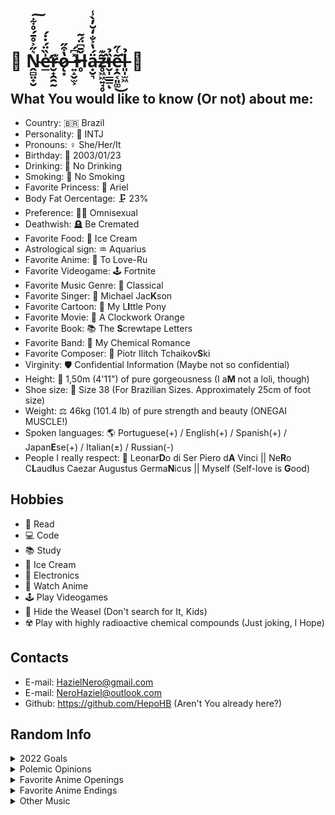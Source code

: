 # 🌹 Ṋ̴̻̤̟̮͛̋͐̊̄́̊͋͠e̶̛̲̍̏̈́̇̇́r̴̮̟̯̯̰͊ǫ̷͙̔͒̋ ̶͍̝̬̫͕̽͆́Ȟ̶̥̄͆̈́͂ạ̵̮͉̈́̔͐̐̒̆̓̀̾z̴̥͖͖͍̘̥̃͊̕ȉ̶̬̩̲̲̳̉ͅe̵̟̯͔͈͚͂͑̋͘͜l̶͈̩̫͖̉ 🌹

## What You would like to know (Or not) about me:

  - Country: 🇧🇷 Brazil
  - Personality: 🧠 INTJ
  - Pronouns: ♀️ She/Her/It
  - Birthday: 🎂 2003/01/23
  - Drinking: 🍺 No Drinking
  - Smoking: 🚬 No Smoking
  - Favorite Princess: 👑 Ariel
  - Body Fat Oercentage: 🗜️ 23%
  - Preference: 🏳️‍🌈 Omnisexual
  - Deathwish: 🪦 Be Cremated
  - Favorite Food: 🍨 Ice Cream
  - Astrological sign: ♒ Aquarius
  - Favorite Anime: 🗻 To Love-Ru
  - Favorite Videogame: 🕹️ Fortnite
  - Favorite Music Genre: 🎼 Classical
  - Favorite Singer: 🎤 Michael Jac<b>K</b>son
  - Favorite Cartoon: 🦄 My L<b>I</b>ttle Pony
  - Favorite Movie: 🍿 A Clockwork Orange
  - Favorite Book: 📚 The <b>S</b>crewtape Letters
  - Favorite Band: 🎹 My Chemical Romance
  - Favorite Composer: 🎻 Piotr Ilitch Tchaikov<b>S</b>ki
  - Virginity: 🛡️ Confidential Information (Maybe not so confidential)
  - Height: 👠 1,50m (4'11") of pure gorgeousness (I a<b>M</b> not a loli, though)
  - Shoe size: 👢 Size 38 (For Brazilian Sizes. Approximately 25cm of foot size)
  - Weight: ⚖️ 46kg (101.4 lb) of pure strength and beauty (ONEGAI MUSCLE!)
  - Spoken languages: 🌎 Portuguese(+) / English(+) / Spanish(+) / Japan<b>E</b>se(+) / Italian(±) / Russian(-)
  - People I really respect: 💖 Leonar<b>D</b>o di Ser Piero d<b>A</b> Vinci || Ne<b>R</b>o C<b>L</b>aud<b>I</b>us Caezar Augustus Germa<b>N</b>icus || Myself (Self-love is <b>G</b>ood)

## Hobbies
  - 📖 Read
  - 💻 Code
  - 📚 Study
  - 🍨 Ice Cream
  - 🤖 Electronics
  - 🎎 Watch Anime
  - 🕹 Play Videogames
  - 🦦 Hide the Weasel (Don't search for It, Kids)
  - ☢️ Play with highly radioactive chemical compounds (Just joking, I Hope)

## Contacts

- E-mail: HazielNero@gmail.com
- E-mail: NeroHaziel@outlook.com
- Github: https://github.com/HepoHB (Aren't You already here?)

## Random Info

<details>
  
 <summary>2022 Goals</summary>
  
☐ Finish Japanese Course<br />
☐ Be approved in my exam<br />
☐ Have <b>Chikara Concept</b> finished <br />
☐ Completely Update <b>Biblioteca Carmesim</b><br />
☐ Become the <b>Golden Gorgeous Girl Genius</b><br />
  
</details>

<details>
 <summary>Polemic Opinions</summary>
  
☐ Funny Valentine did nothing wrong<br />
☐ 💗 Yotsuba > Miku >> Itsuki >>> Nino >>>>> Ichika<br />
☐ 👼🏻 Kaworu >>>>>>>>>>>>>>>>>> Misato == Asuka == Rei<br />
☐ 🎮 Computer >>> Microsoft >>> Sony >>> Nintendo >>> Others<br />
☐ ⭐ Joseph > Josuke >> Jotaro > Jonathan >>> Giorno >>> Jolyne >>> Johny >>> Josuke II<br />
  
</details>

<details>
 <summary>Favorite Anime Openings</summary>
  
### 1º. Fate Last Encore Opening - Bright Burning Shout
<a href="https://youtu.be/uuZKRK3IYFo" title="Bright Burning Shout"><img src="https://res.cloudinary.com/marcomontalbano/image/upload/v1641504771/video_to_markdown/images/youtube--uuZKRK3IYFo-c05b58ac6eb4c4700831b2b3070cd403.jpg" alt="Bright Burning Shout" /></a>
  
### 2º. Beastars Opening - Wild Side
<a href="https://youtu.be/bgo9dJB_icw" title="Wild Side"><img src="https://res.cloudinary.com/marcomontalbano/image/upload/v1641505419/video_to_markdown/images/youtube--bgo9dJB_icw-c05b58ac6eb4c4700831b2b3070cd403.jpg" alt="Wild Side" /></a>
  
### 3º. Berserk Opening - Tell me Why
<a href="https://youtu.be/ocQ6PDiP014" title="Tell me Why"><img src="https://res.cloudinary.com/marcomontalbano/image/upload/v1641505489/video_to_markdown/images/youtube--ocQ6PDiP014-c05b58ac6eb4c4700831b2b3070cd403.jpg" alt="Tell me Why" /></a>
  
### 4º. Rozen Maiden Träumend Opening - Seishoujo Ryouiki
<a href="https://youtu.be/SuAm904-hNA" title="Seishoujo Ryouiki"><img src="https://res.cloudinary.com/marcomontalbano/image/upload/v1641505816/video_to_markdown/images/youtube--SuAm904-hNA-c05b58ac6eb4c4700831b2b3070cd403.jpg" alt="Seishoujo Ryouiki" /></a>
  
### 5º. Attack on Titan Opening - My War
<a href="https://youtu.be/Y-eoYLBbZOA" title="My War"><img src="https://res.cloudinary.com/marcomontalbano/image/upload/v1641505644/video_to_markdown/images/youtube--Y-eoYLBbZOA-c05b58ac6eb4c4700831b2b3070cd403.jpg" alt="My War" /></a>
  
</details>

<details>
 <summary>Favorite Anime Endings</summary>

  ### 1º. Fate Last Encore Ending - Tsuki to Hanataba
<a href="https://youtu.be/xbOeZg7J_Iw" title="Tsuki to Hanataba"><img src="https://res.cloudinary.com/marcomontalbano/image/upload/v1641506010/video_to_markdown/images/youtube--xbOeZg7J_Iw-c05b58ac6eb4c4700831b2b3070cd403.jpg" alt="Tsuki to Hanataba" /></a>
  
  ### 2º. Overlord Ending - LLL
<a href="https://youtu.be/ChayFwyFvPk" title="LLL"><img src="https://res.cloudinary.com/marcomontalbano/image/upload/v1641506157/video_to_markdown/images/youtube--ChayFwyFvPk-c05b58ac6eb4c4700831b2b3070cd403.jpg" alt="LLL" /></a>
  
  ### 3º. To Love-Ru Ending - Lucky Tune
<a href="https://youtu.be/9ajSoFZ1BfI" title="Lucky Tune"><img src="https://res.cloudinary.com/marcomontalbano/image/upload/v1641506270/video_to_markdown/images/youtube--9ajSoFZ1BfI-c05b58ac6eb4c4700831b2b3070cd403.jpg" alt="Lucky Tune" /></a>
  
  ### 4º. Death Parade Ending - Last Theater
<a href="https://youtu.be/fW0Jxf5SuRg" title="Last Theater"><img src="https://res.cloudinary.com/marcomontalbano/image/upload/v1641506333/video_to_markdown/images/youtube--fW0Jxf5SuRg-c05b58ac6eb4c4700831b2b3070cd403.jpg" alt="Last Theater" /></a>
  
  ### 5º. Soul Eater Ending - Bakusou Yumeuta
<a href="https://youtu.be/6W1ajuerl6o" title="Bakusou Yumeuta"><img src="https://res.cloudinary.com/marcomontalbano/image/upload/v1641506407/video_to_markdown/images/youtube--6W1ajuerl6o-c05b58ac6eb4c4700831b2b3070cd403.jpg" alt="Bakusou Yumeuta" /></a>
  
</details>


<details>
 <summary>Other Music</summary>

  ### 1º. Requiem in D Minor - Wolfgang Amadeus Mozart
<a href="https://youtu.be/sPlhKP0nZII" title="Requiem in D Minor"><img src="https://res.cloudinary.com/marcomontalbano/image/upload/v1641506842/video_to_markdown/images/youtube--sPlhKP0nZII-c05b58ac6eb4c4700831b2b3070cd403.jpg" alt="Requiem in D Minor" /></a>
  
  ### 2º. Waltz of the Flowers - Piotr Ilitch Tchaikovski
<a href="https://youtu.be/Kw0wLLVEMaA" title="Waltz of the Flowers"><img src="https://res.cloudinary.com/marcomontalbano/image/upload/v1641507373/video_to_markdown/images/youtube--Kw0wLLVEMaA-c05b58ac6eb4c4700831b2b3070cd403.jpg" alt="Waltz of the Flowers" /></a>
    
  ### 3º. Boulevard of Broken Dreams - Green Day
<a href="https://youtu.be/Soa3gO7tL-c" title="Boulevard of Broken Dreams"><img src="https://res.cloudinary.com/marcomontalbano/image/upload/v1641507313/video_to_markdown/images/youtube--Soa3gO7tL-c-c05b58ac6eb4c4700831b2b3070cd403.jpg" alt="Boulevard of Broken Dreams" /></a>
  
  ### 4º. The Great Pretender - Freddie Mercury
<a href="https://youtu.be/mLRjFWDGs1g" title="The Great Pretender"><img src="https://res.cloudinary.com/marcomontalbano/image/upload/v1641507140/video_to_markdown/images/youtube--mLRjFWDGs1g-c05b58ac6eb4c4700831b2b3070cd403.jpg" alt="The Great Pretender" /></a>
  
  ### 5º. Echoes - Pink Floyd
<a href="https://youtu.be/53N99Nim6WE" title="Echoes"><img src="https://res.cloudinary.com/marcomontalbano/image/upload/v1641507247/video_to_markdown/images/youtube--53N99Nim6WE-c05b58ac6eb4c4700831b2b3070cd403.jpg" alt="Echoes" /></a>
  
</details>


<!--
**Tchaikochan/Tchaikochan** is a ✨ _special_ ✨ repository because its `README.md` (this file) appears on your GitHub profile.

Here are some ideas to get you started:

- 🔭 I’m currently working on ...
- 🌱 I’m currently learning ...
- 👯 I’m looking to collaborate on ...
- 🤔 I’m looking for help with ...
- 💬 Ask me about ...
- 📫 How to reach me: ...
- 😄 Pronouns: ...
- ⚡ Fun fact: ...
-->
